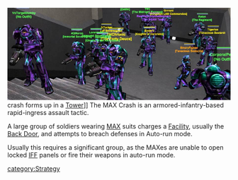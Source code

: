 ![](images/Max_Crash.jpg "fig:Max_Crash.jpg") crash forms up in a
[Tower](Tower "wikilink")\]\] The MAX Crash is an armored-infantry-based
rapid-ingress assault tactic.

A large group of soldiers wearing [MAX](MAX "wikilink") suits charges a
[Facility](Facility "wikilink"), usually the [Back
Door](Back_Door "wikilink"), and attempts to breach defenses in Auto-run
mode.

Usually this requires a significant group, as the MAXes are unable to
open locked [IFF](IFF "wikilink") panels or fire their weapons in
auto-run mode.

[category:Strategy](category:Strategy "wikilink")
